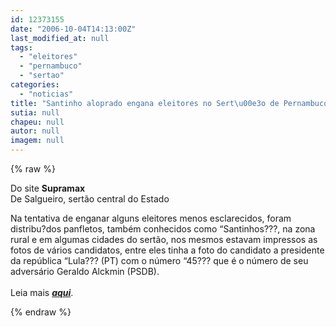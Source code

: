 ```yaml
---
id: 12373155
date: "2006-10-04T14:13:00Z"
last_modified_at: null
tags:
  - "eleitores"
  - "pernambuco"
  - "sertao"
categories:
  - "noticias"
title: "Santinho aloprado engana eleitores no Sert\u00e3o de Pernambuco"
sutia: null
chapeu: null
autor: null
imagem: null
---
```

{% raw %}
<p><P>Do site <STRONG>Supramax</STRONG><BR>De Salgueiro, sertão central do Estado</P></p>
<p><P>Na tentativa de enganar alguns eleitores menos esclarecidos, foram distribu?dos panfletos, também conhecidos como “Santinhos???, na zona rural e em algumas cidades do sertão, nos mesmos estavam impressos as fotos de vários candidatos, entre eles tinha a foto do candidato a presidente da república “Lula??? (PT) com o número “45??? que é o número de seu adversário Geraldo Alckmin (PSDB).<BR><BR>Leia mais <STRONG><EM><A href=\"https://www.supramax.com.br/modules.php?name=News&amp;file=article&amp;sid=317\" target=_blank>aqui</A></EM></STRONG>.</P> </p>
{% endraw %}